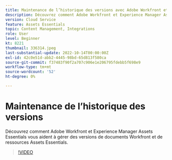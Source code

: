 ```yaml
---
title: Maintenance de l’historique des versions avec Adobe Workfront et Assets Essentials
description: Découvrez comment Adobe Workfront et Experience Manager Assets Essentials vous aident à gérer des versions de documents Workfront et de ressources Assets Essentials.
version: Cloud Service
feature: Assets Essentials
topic: Content Management, Integrations
role: User
level: Beginner
kt: 8221
thumbnail: 336314.jpeg
last-substantial-update: 2022-10-14T00:00:00Z
exl-id: 42c0e51d-abb2-4445-98bd-65d813f580ca
source-git-commit: f37483f90f2a707c906e1e206795fdebb5f698e9
workflow-type: tm+mt
source-wordcount: '52'
ht-degree: 0%

---
```


# Maintenance de l’historique des versions

Découvrez comment Adobe Workfront et Experience Manager Assets Essentials vous aident à gérer des versions de documents Workfront et de ressources Assets Essentials.

>[!VIDEO](https://video.tv.adobe.com/v/336314/?quality=12&learn=on)
